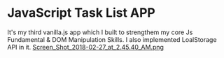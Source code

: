 # JavaScript Task List APP
It's my third vanilla.js app which I built to strengthem my core Js Fundamental & DOM Manipulation Skills. I also implemented LoalStorage API in it.
[Screen_Shot_2018-02-27_at_2.45.40_AM.png](https://postimg.org/image/x0ril5yet/)
